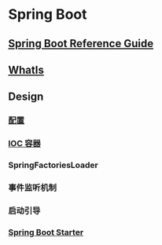 # Spring Boot

## [Spring Boot Reference Guide](_doc/Spring-Boot-RG/README.md)

## [WhatIs](WhatIs.md)

## Design
### [配置](design/Config/README.md)
### [IOC 容器](design/IOC/README.md)
### SpringFactoriesLoader
### 事件监听机制
### 启动引导
### [Spring Boot Starter](design/Starter/README.md)



